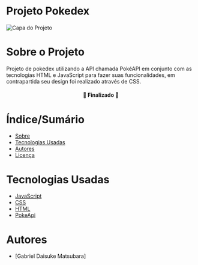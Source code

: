 # Projeto Pokedex


![Capa do Projeto](https://logowik.com/content/uploads/images/373_pokemon.jpg)

# Sobre o Projeto


Projeto de pokedex utilizando a API chamada PokéAPI em conjunto com as tecnologias HTML e JavaScript para fazer suas funcionalidades, em contrapartida seu design foi realizado através de CSS.

<h4 align="center"> 
	🚧 Finalizado 🚧
</h4>

# Índice/Sumário

* [Sobre](#sobre-o-projeto)
* [Tecnologias Usadas](#tecnologias-usadas)
* [Autores](#autores)
* [Licença](#licença)

# Tecnologias Usadas

- [JavaScript](https://developer.mozilla.org/en-US/docs/Web/JavaScript)
- [CSS](https://www.w3.org/Style/CSS/Overview.en.html)	
- [HTML](https://html.spec.whatwg.org/multipage/)
- [PokeApi](https://pokeapi.co)

# Autores

- [Gabriel Daisuke Matsubara]